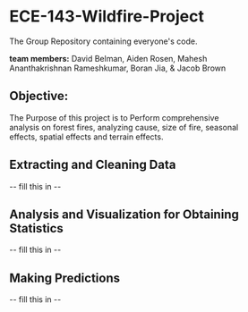 # ECE-143-Wildfire-Project
The Group Repository containing everyone's code.

**team members:** David Belman, Aiden Rosen, Mahesh <br> 
Ananthakrishnan Rameshkumar, Boran Jia, & Jacob Brown <br>


## Objective: 
The Purpose of this project is to Perform comprehensive <br> 
analysis on forest fires, analyzing cause, size of fire, seasonal <br> effects, spatial effects and terrain 
effects. 

## Extracting and Cleaning Data
 -- fill this in -- 
## Analysis and Visualization for Obtaining Statistics
 -- fill this in -- 

## Making Predictions
 -- fill this in -- 


